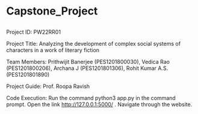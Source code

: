# Capstone_Project

##
Project ID: PW22RR01

Project Title: Analyzing the development of complex social systems of characters in a work of literary fiction

Team Members: Prithwijit Banerjee (PES1201800030), Vedica Rao (PES1201800206), Archana J (PES1201801306), Rohit Kumar A.S. (PES1201801890)

Project Guide: Prof. Roopa Ravish

Code Execution: 
Run the command python3 app.py in the command prompt. Open the link http://127.0.0.1:5000/ . Navigate through the website.




